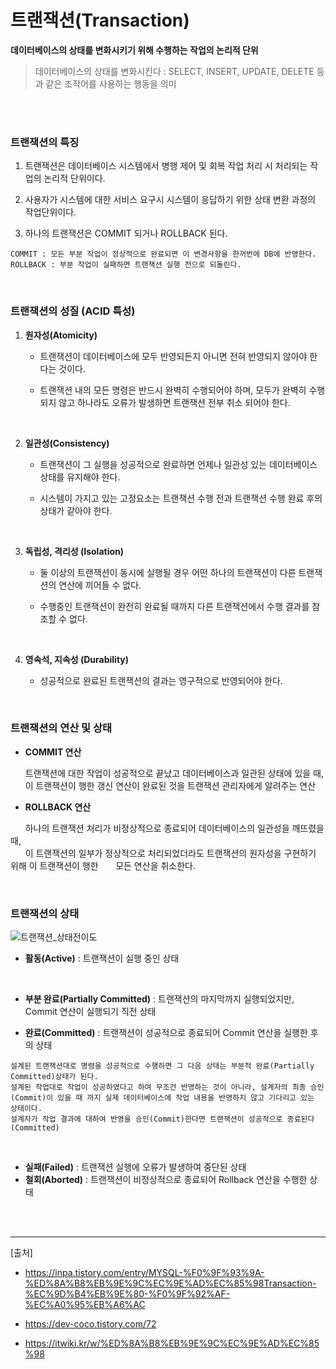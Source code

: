 # 트랜잭션(Transaction)

**데이터베이스의 상태를 변화시키기 위해 수행하는 작업의 논리적 단위**

> 데이터베이스의 상태를 변화시킨다 : SELECT, INSERT, UPDATE, DELETE 등과 같은 조작어를 사용하는 행동을 의미

<br><br>

### 트랜잭션의 특징
1. 트랜잭션은 데이터베이스 시스템에서 병행 제어 및 회복 작업 처리 시 처리되는 작업의 논리적 단위이다.

2. 사용자가 시스템에 대한 서비스 요구시 시스템이 응답하기 위한 상태 변환 과정의 작업단위이다.
3. 하나의 트랜잭션은 COMMIT 되거나 ROLLBACK 된다.

```
COMMIT : 모든 부분 작업이 정상적으로 완료되면 이 변경사항을 한꺼번에 DB에 반영한다.
ROLLBACK : 부분 작업이 실패하면 트랜잭션 실행 전으로 되돌린다.
```

<br>

### 트랜잭션의 성질 (ACID 특성)
1. **원자성(Atomicity)**

    - 트랜잭션이 데이터베이스에 모두 반영되든지 아니면 전혀 반영되지 않아야 한다는 것이다.

    - 트랜잭션 내의 모든 명령은 반드시 완벽히 수행되어야 하며, 모두가 완벽히 수행되지 않고 하나라도 오류가 발생하면 트랜잭션 전부 취소 되어야 한다.

<br>

2. **일관성(Consistency)**

    - 트랜잭션이 그 실행을 성공적으로 완료하면 언제나 일관성 있는 데이터베이스 상태를 유지해야 한다.

    - 시스템이 가지고 있는 고정요소는 트랜잭션 수행 전과 트랜잭션 수행 완료 후의 상태가 같아야 한다.

<br>

3. **독립성, 격리성 (Isolation)**

    - 둘 이상의 트랜잭션이 동시에 실행될 경우 어떤 하나의 트랜잭션이 다른 트랜잭션의 연산에 끼어들 수 없다.

    - 수행중인 트랜잭션이 완전히 완료될 때까지 다른 트랜잭션에서 수행 결과를 참조할 수 없다.

<br>

4. **영속석, 지속성 (Durability)**

    - 성공적으로 완료된 트랜잭션의 결과는 영구적으로 반영되어야 한다.

<br>

### 트랜잭션의 연산 및 상태
- **COMMIT 연산**

&nbsp;&nbsp;&nbsp;&nbsp;&nbsp; 트랜잭션에 대한 작업이 성공적으로 끝났고 데이터베이스과 일관된 상태에 있을 때,<br>
&nbsp;&nbsp;&nbsp;&nbsp;&nbsp; 이 트랜잭션이 행한 갱신 연산이 완료된 것을 트랜잭션 관리자에게 알려주는 연산

- **ROLLBACK 연산**

&nbsp;&nbsp;&nbsp;&nbsp;&nbsp; 하나의 트랜잭션 처리가 비정상적으로 종료되어 데이터베이스의 일관성을 깨뜨렸을 때,<br>
&nbsp;&nbsp;&nbsp;&nbsp;&nbsp; 이 트랜잭션의 일부가 정상적으로 처리되었더라도 트랜잭션의 원자성을 구현하기 위해 이 트랜잭션이 행한
&nbsp;&nbsp;&nbsp;&nbsp;&nbsp; 모든 연산을 취소한다.

<br>

### 트랜잭션의 상태

![트랜잭션_상태전이도](https://itwiki.kr/images/1/1e/%ED%8A%B8%EB%9E%9C%EC%9E%AD%EC%85%98_%EC%83%81%ED%83%9C%EC%A0%84%EC%9D%B4%EB%8F%84.png)


- **활동(Active)** : 트랜잭션이 실행 중인 상태

  <br>

- **부분 완료(Partially Committed)** : 트랜잭션의 마지막까지 실행되었지만, Commit 연산이 실행되기 직전 상태
- **완료(Committed)** : 트랜잭션이 성공적으로 종료되어 Commit 연산을 실행한 후의 상태

```
설계된 트랜잭션대로 명령을 성공적으로 수행하면 그 다음 상태는 부분적 완료(Partially Committed)상태가 된다.
설계된 작업대로 작업이 성공하였다고 하여 무조건 반영하는 것이 아니라, 설계자의 최종 승인(Commit)이 있을 때 까지 실제 데이터베이스에 작업 내용을 반영하지 않고 기다리고 있는 상태이다.
설계자가 작업 결과에 대하여 반영을 승인(Commit)한다면 트랜잭션이 성공적으로 종료된다(Committed)
```

<br>

- **실패(Failed)** : 트랜잭션 실행에 오류가 발생하여 중단된 상태
- **철회(Aborted)** : 트랜잭션이 비정상적으로 종료되어 Rollback 연산을 수행한 상태

<br>
<br>

<hr>


[출처]

- https://inpa.tistory.com/entry/MYSQL-%F0%9F%93%9A-%ED%8A%B8%EB%9E%9C%EC%9E%AD%EC%85%98Transaction-%EC%9D%B4%EB%9E%80-%F0%9F%92%AF-%EC%A0%95%EB%A6%AC

- https://dev-coco.tistory.com/72

- https://itwiki.kr/w/%ED%8A%B8%EB%9E%9C%EC%9E%AD%EC%85%98
